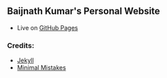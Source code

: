 ## Baijnath Kumar's Personal Website
 - Live on [GitHub Pages](https://bkum.github.io)

### Credits:
- [Jekyll](https://jekyllrb.com/)
- [Minimal Mistakes](https://github.com/mmistakes/minimal-mistakes)
